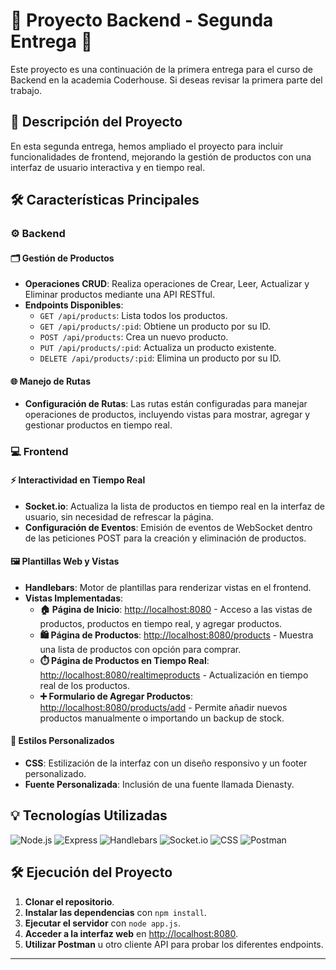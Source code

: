 # 🎉 Proyecto Backend - Segunda Entrega 🎉

Este proyecto es una continuación de la primera entrega para el curso de Backend en la academia Coderhouse. Si deseas revisar la primera parte del trabajo.

## 🚀 Descripción del Proyecto

En esta segunda entrega, hemos ampliado el proyecto para incluir funcionalidades de frontend, mejorando la gestión de productos con una interfaz de usuario interactiva y en tiempo real.

## 🛠️ Características Principales

### ⚙️ Backend

#### 🗂️ Gestión de Productos
- **Operaciones CRUD**: Realiza operaciones de Crear, Leer, Actualizar y Eliminar productos mediante una API RESTful.
- **Endpoints Disponibles**:
  - `GET /api/products`: Lista todos los productos.
  - `GET /api/products/:pid`: Obtiene un producto por su ID.
  - `POST /api/products`: Crea un nuevo producto.
  - `PUT /api/products/:pid`: Actualiza un producto existente.
  - `DELETE /api/products/:pid`: Elimina un producto por su ID.

#### 🌐 Manejo de Rutas
- **Configuración de Rutas**: Las rutas están configuradas para manejar operaciones de productos, incluyendo vistas para mostrar, agregar y gestionar productos en tiempo real.

### 💻 Frontend

#### ⚡ Interactividad en Tiempo Real
- **Socket.io**: Actualiza la lista de productos en tiempo real en la interfaz de usuario, sin necesidad de refrescar la página.
- **Configuración de Eventos**: Emisión de eventos de WebSocket dentro de las peticiones POST para la creación y eliminación de productos.

#### 🖼️ Plantillas Web y Vistas
- **Handlebars**: Motor de plantillas para renderizar vistas en el frontend.
- **Vistas Implementadas**:
  - **🏠 Página de Inicio**: [http://localhost:8080](http://localhost:8080) - Acceso a las vistas de productos, productos en tiempo real, y agregar productos.
  - **🛍️ Página de Productos**: [http://localhost:8080/products](http://localhost:8080/products) - Muestra una lista de productos con opción para comprar.
  - **⏱️ Página de Productos en Tiempo Real**: [http://localhost:8080/realtimeproducts](http://localhost:8080/realtimeproducts) - Actualización en tiempo real de los productos.
  - **➕ Formulario de Agregar Productos**: [http://localhost:8080/products/add](http://localhost:8080/products/add) - Permite añadir nuevos productos manualmente o importando un backup de stock.

#### 🎨 Estilos Personalizados
- **CSS**: Estilización de la interfaz con un diseño responsivo y un footer personalizado.
- **Fuente Personalizada**: Inclusión de una fuente llamada Dienasty.

## 💡 Tecnologías Utilizadas
![Node.js](https://img.shields.io/badge/Node.js-339933?style=for-the-badge&logo=nodedotjs&logoColor=white)
![Express](https://img.shields.io/badge/Express-000000?style=for-the-badge&logo=express&logoColor=white)
![Handlebars](https://img.shields.io/badge/Handlebars.js-f0772b?style=for-the-badge&logo=handlebarsdotjs&logoColor=black)
![Socket.io](https://img.shields.io/badge/Socket.io-010101?style=for-the-badge&logo=socketdotio&logoColor=white)
![CSS](https://img.shields.io/badge/CSS-1572B6?style=for-the-badge&logo=css3&logoColor=white)
![Postman](https://img.shields.io/badge/Postman-FF6C37?style=for-the-badge&logo=postman&logoColor=white)

## 🛠️ Ejecución del Proyecto
1. **Clonar el repositorio**.
2. **Instalar las dependencias** con `npm install`.
3. **Ejecutar el servidor** con `node app.js`.
4. **Acceder a la interfaz web** en [http://localhost:8080](http://localhost:8080).
5. **Utilizar Postman** u otro cliente API para probar los diferentes endpoints.

---

